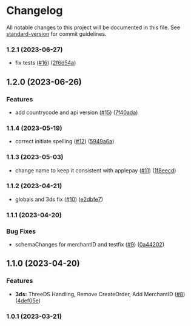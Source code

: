 # Changelog

All notable changes to this project will be documented in this file. See [standard-version](https://github.com/conventional-changelog/standard-version) for commit guidelines.

### 1.2.1 (2023-06-27)


* fix tests ([#16](https://github.com/paypal/paypal-googlepay-component/issues/16)) ([2f6d54a](https://github.com/paypal/paypal-googlepay-component/commit/2f6d54a8a2a669172cd21b6ffdff25ec2591dec6))

## 1.2.0 (2023-06-26)


### Features

* add countrycode and api version ([#15](https://github.com/paypal/paypal-googlepay-component/issues/15)) ([7f40ada](https://github.com/paypal/paypal-googlepay-component/commit/7f40adae3ed17d362af9456dc49f8b7b90536296))

### 1.1.4 (2023-05-19)


* correct initiate spelling ([#12](https://github.com/paypal/paypal-googlepay-component/issues/12)) ([5949a6a](https://github.com/paypal/paypal-googlepay-component/commit/5949a6af1b18285b126414915c108b0053986b8c))

### 1.1.3 (2023-05-03)


* change name to keep it consistent with applepay ([#11](https://github.com/paypal/paypal-googlepay-component/issues/11)) ([1f8eecd](https://github.com/paypal/paypal-googlepay-component/commit/1f8eecdf02a8ca6b0014628732e7d5f9f85aa40d))

### 1.1.2 (2023-04-21)


* globals and 3ds fix ([#10](https://github.com/paypal/paypal-googlepay-component/issues/10)) ([e2dbfe7](https://github.com/paypal/paypal-googlepay-component/commit/e2dbfe7171a8f78933c63190fc70f8a8a3605ba2))

### 1.1.1 (2023-04-20)


### Bug Fixes

* schemaChanges for merchantID and testfix ([#9](https://github.com/paypal/paypal-googlepay-component/issues/9)) ([0a44202](https://github.com/paypal/paypal-googlepay-component/commit/0a4420213d09dd4f20614f7254b3fa65f7c6816e))

## 1.1.0 (2023-04-20)


### Features

* **3ds:** ThreeDS Handling, Remove CreateOrder, Add MerchantID  ([#8](https://github.com/paypal/paypal-googlepay-component/issues/8)) ([4def05e](https://github.com/paypal/paypal-googlepay-component/commit/4def05e9569628286bd137891c78071125a547d5))

### 1.0.1 (2023-03-21)
